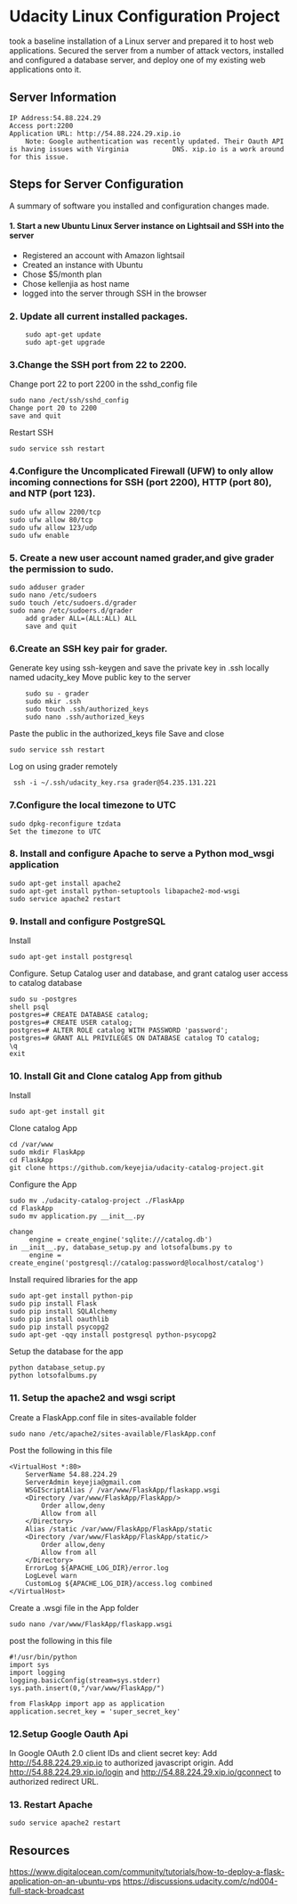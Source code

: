 # Udacity Linux Configuration Project

took a baseline installation of a Linux server and prepared it to host web applications. Secured the server from a number of attack vectors, installed and configured a database server, and deploy one of my existing web applications onto it.

## Server Information

	IP Address:54.88.224.29
	Access port:2200
	Application URL: http://54.88.224.29.xip.io
	    Note: Google authentication was recently updated. Their Oauth API is having issues with Virginia           DNS. xip.io is a work around for this issue. 

## Steps for Server Configuration
A summary of software you installed and configuration changes made.

#### 1. Start a new Ubuntu Linux Server instance on Lightsail and SSH into the server
- Registered an account with Amazon lightsail
- Created an instance with Ubuntu
- Chose $5/month plan
- Chose kellenjia as host name
- logged into the server through SSH in the browser

### 2. Update all current installed packages.
```
    sudo apt-get update
    sudo apt-get upgrade
```
### 3.Change  the SSH port from 22 to 2200. 
    
Change port 22 to port 2200 in the sshd_config file
    
    sudo nano /ect/ssh/sshd_config 
    Change port 20 to 2200
    save and quit
Restart SSH
    
    sudo service ssh restart
    
### 4.Configure the Uncomplicated Firewall (UFW) to only allow incoming connections for SSH (port 2200), HTTP (port 80), and NTP (port 123).

    sudo ufw allow 2200/tcp
    sudo ufw allow 80/tcp
    sudo ufw allow 123/udp
    sudo ufw enable

### 5. Create a new user account named grader,and give grader the permission to sudo.

    sudo adduser grader
    sudo nano /etc/sudoers
    sudo touch /etc/sudoers.d/grader
    sudo nano /etc/sudoers.d/grader
        add grader ALL=(ALL:ALL) ALL 
        save and quit

### 6.Create an SSH key pair for grader.
Generate key using ssh-keygen and save the private key in .ssh locally named udacity_key
Move public key to the server
```
    sudo su - grader
    sudo mkir .ssh
    sudo touch .ssh/authorized_keys
    sudo nano .ssh/authorized_keys
```
Paste the public in the authorized_keys file 
Save and close

    sudo service ssh restart
    
Log on using grader remotely
```
 ssh -i ~/.ssh/udacity_key.rsa grader@54.235.131.221
```

### 7.Configure the local timezone to UTC

    sudo dpkg-reconfigure tzdata
    Set the timezone to UTC
    
### 8. Install and configure Apache to serve a Python mod_wsgi application

    sudo apt-get install apache2
    sudo apt-get install python-setuptools libapache2-mod-wsgi
    sudo service apache2 restart

### 9. Install and configure PostgreSQL
Install

    sudo apt-get install postgresql

Configure.
Setup Catalog user and database, and grant catalog user access to catalog database

    sudo su -postgres
    shell psql
    postgres=# CREATE DATABASE catalog;
    postgres=# CREATE USER catalog;
    postgres=# ALTER ROLE catalog WITH PASSWORD 'password';
    postgres=# GRANT ALL PRIVILEGES ON DATABASE catalog TO catalog;
    \q
    exit
    
### 10. Install Git and Clone catalog App from github
Install
    
    sudo apt-get install git
    
Clone catalog App

    cd /var/www 
    sudo mkdir FlaskApp
    cd FlaskApp
    git clone https://github.com/keyejia/udacity-catalog-project.git
    
Configure the App 
    
    sudo mv ./udacity-catalog-project ./FlaskApp
    cd FlaskApp
    sudo mv application.py __init__.py

    change 
         engine = create_engine('sqlite:///catalog.db') 
    in __init__.py, database_setup.py and lotsofalbums.py to 
         engine = create_engine('postgresql://catalog:password@localhost/catalog')
Install required libraries for the app
    
    sudo apt-get install python-pip
    sudo pip install Flask
    sudo pip install SQLAlchemy
    sudo pip install oauthlib
    sudo pip install psycopg2
    sudo apt-get -qqy install postgresql python-psycopg2

Setup the database for the app
    
    python database_setup.py
    python lotsofalbums.py
    
### 11. Setup the apache2 and wsgi script
Create a FlaskApp.conf file in sites-available folder

    sudo nano /etc/apache2/sites-available/FlaskApp.conf
Post the following in this file
    
    <VirtualHost *:80>
    	ServerName 54.88.224.29
	    ServerAdmin keyejia@gmail.com
    	WSGIScriptAlias / /var/www/FlaskApp/flaskapp.wsgi
    	<Directory /var/www/FlaskApp/FlaskApp/>
		    Order allow,deny
	    	Allow from all
    	</Directory>
    	Alias /static /var/www/FlaskApp/FlaskApp/static
    	<Directory /var/www/FlaskApp/FlaskApp/static/>
	    	Order allow,deny
	    	Allow from all
	    </Directory>
    	ErrorLog ${APACHE_LOG_DIR}/error.log
    	LogLevel warn
    	CustomLog ${APACHE_LOG_DIR}/access.log combined
    </VirtualHost>

Create a .wsgi file in the App folder

    sudo nano /var/www/FlaskApp/flaskapp.wsgi
post the following in this file
    
    #!/usr/bin/python
    import sys
    import logging
    logging.basicConfig(stream=sys.stderr)
    sys.path.insert(0,"/var/www/FlaskApp/")

    from FlaskApp import app as application
    application.secret_key = 'super_secret_key'

### 12.Setup Google Oauth Api
    
In Google OAuth 2.0 client IDs and client secret key:
Add http://54.88.224.29.xip.io to authorized javascript origin.
Add http://54.88.224.29.xip.io/login and http://54.88.224.29.xip.io/gconnect to authorized redirect URL.

### 13. Restart Apache
    
    sudo service apache2 restart
    
## Resources
https://www.digitalocean.com/community/tutorials/how-to-deploy-a-flask-application-on-an-ubuntu-vps
https://discussions.udacity.com/c/nd004-full-stack-broadcast
